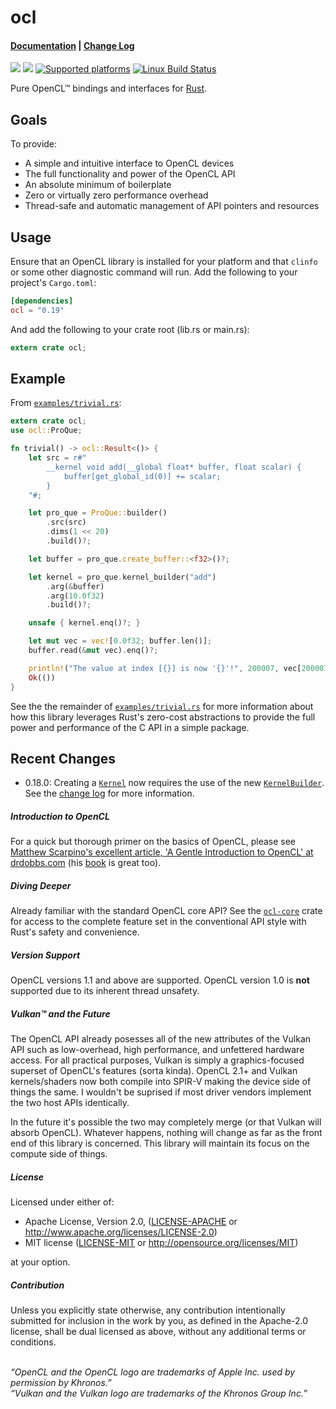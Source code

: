 ocl
===

#### [Documentation](https://docs.rs/ocl) | [Change Log](https://github.com/cogciprocate/ocl/blob/master/RELEASES.md)

[![](http://meritbadge.herokuapp.com/ocl)](https://crates.io/crates/ocl) [![](https://docs.rs/ocl/badge.svg)](https://docs.rs/ocl)
[![Supported platforms](https://img.shields.io/badge/platform-windows%20%7C%20macos%20%7C%20linux%20%7C%20bsd-orange.svg)](https://en.wikipedia.org/wiki/Cross-platform)
[![Linux Build Status](https://travis-ci.org/cogciprocate/ocl.svg?branch=master)](https://travis-ci.org/cogciprocate/ocl)

Pure OpenCL&trade; bindings and interfaces for
[Rust](https://www.rust-lang.org/).

## Goals

To provide:
- A simple and intuitive interface to OpenCL devices
- The full functionality and power of the OpenCL API
- An absolute minimum of boilerplate
- Zero or virtually zero performance overhead
- Thread-safe and automatic management of API pointers and resources

## Usage

Ensure that an OpenCL library is installed for your platform and that `clinfo`
or some other diagnostic command will run. Add the following to your project's
`Cargo.toml`:

```toml
[dependencies]
ocl = "0.19"
```

And add the following to your crate root (lib.rs or main.rs):
```rust
extern crate ocl;
```

## Example

From [`examples/trivial.rs`]:
```rust
extern crate ocl;
use ocl::ProQue;

fn trivial() -> ocl::Result<()> {
    let src = r#"
        __kernel void add(__global float* buffer, float scalar) {
            buffer[get_global_id(0)] += scalar;
        }
    "#;

    let pro_que = ProQue::builder()
        .src(src)
        .dims(1 << 20)
        .build()?;

    let buffer = pro_que.create_buffer::<f32>()?;

    let kernel = pro_que.kernel_builder("add")
        .arg(&buffer)
        .arg(10.0f32)
        .build()?;

    unsafe { kernel.enq()?; }

    let mut vec = vec![0.0f32; buffer.len()];
    buffer.read(&mut vec).enq()?;

    println!("The value at index [{}] is now '{}'!", 200007, vec[200007]);
    Ok(())
}
```

See the the remainder of [`examples/trivial.rs`] for more information about
how this library leverages Rust's zero-cost abstractions to provide the full
power and performance of the C API in a simple package.

## Recent Changes

* 0.18.0: Creating a
  [`Kernel`](https://docs.rs/ocl/0.18.0/ocl/struct.Kernel.html) now requires
  the use of the new
  [`KernelBuilder`](https://docs.rs/ocl/0.18.0/ocl/struct.KernelBuilder.html).
  See the [change
  log](https://github.com/cogciprocate/ocl/blob/master/RELEASES.md) for more
  information.

##### Introduction to OpenCL

For a quick but thorough primer on the basics of OpenCL, please see [Matthew
Scarpino's excellent article, 'A Gentle Introduction to OpenCL' at
drdobbs.com](http://www.drdobbs.com/parallel/a-gentle-introduction-to-opencl/231002854)
(his
[book](https://www.amazon.com/OpenCL-Action-Accelerate-Graphics-Computations/dp/1617290173/ref=sr_1_2?ie=UTF8&qid=1500745843&sr=8-2&keywords=opencl)
is great too).

##### Diving Deeper

Already familiar with the standard OpenCL core API? See the [`ocl-core`] crate
for access to the complete feature set in the conventional API style with
Rust's safety and convenience.

##### Version Support

OpenCL versions 1.1 and above are supported. OpenCL version 1.0 is **not**
supported due to its inherent thread unsafety.

##### Vulkan&trade; and the Future

The OpenCL API already posesses all of the new attributes of the Vulkan API
such as low-overhead, high performance, and unfettered hardware access. For all
practical purposes, Vulkan is simply a graphics-focused superset of OpenCL's
features (sorta kinda). OpenCL 2.1+ and Vulkan kernels/shaders now both
compile into SPIR-V making the device side of things the same. I wouldn't be
suprised if most driver vendors implement the two host APIs identically.

In the future it's possible the two may completely merge (or that Vulkan will
absorb OpenCL). Whatever happens, nothing will change as far as the front end
of this library is concerned. This library will maintain its focus on the
compute side of things.

##### License

Licensed under either of:

 * Apache License, Version 2.0, ([LICENSE-APACHE](LICENSE-APACHE) or http://www.apache.org/licenses/LICENSE-2.0)
 * MIT license ([LICENSE-MIT](LICENSE-MIT) or http://opensource.org/licenses/MIT)

at your option.

##### Contribution

Unless you explicitly state otherwise, any contribution intentionally submitted
for inclusion in the work by you, as defined in the Apache-2.0 license, shall be dual licensed as above, without any
additional terms or conditions.

<br/>*“OpenCL and the OpenCL logo are trademarks of Apple Inc. used by
permission by Khronos.”* <br/>*“Vulkan and the Vulkan logo are trademarks of
the Khronos Group Inc.”*

[OpenCL libraries for your CPU]: https://software.intel.com/en-us/intel-opencl/download
[AMD]: https://software.intel.com/en-us/intel-opencl/download
[`ocl-core`]: https://github.com/cogciprocate/ocl/tree/master/ocl-core
[issue]: https://github.com/cogciprocate/ocl_rust/issues
[provide feedback]: https://github.com/cogciprocate/ocl_rust/issues
[`examples`]: https://github.com/cogciprocate/ocl/tree/master/ocl/examples
[`examples/trivial.rs`]: https://github.com/cogciprocate/ocl/blob/master/ocl/examples/trivial.rs
[voodoo]: https://github.com/cogciprocate/voodoo
[intel-win64]: https://software.intel.com/en-us/articles/opencl-drivers#win64
[intel-linux64-redhat-suse]: https://software.intel.com/en-us/articles/opencl-drivers#lin64
[intel-linux64-ubuntu]: https://software.intel.com/en-us/articles/opencl-drivers#ubuntu64
[amd-app-sdk]: http://developer.amd.com/tools-and-sdks/opencl-zone/amd-accelerated-parallel-processing-app-sdk/
